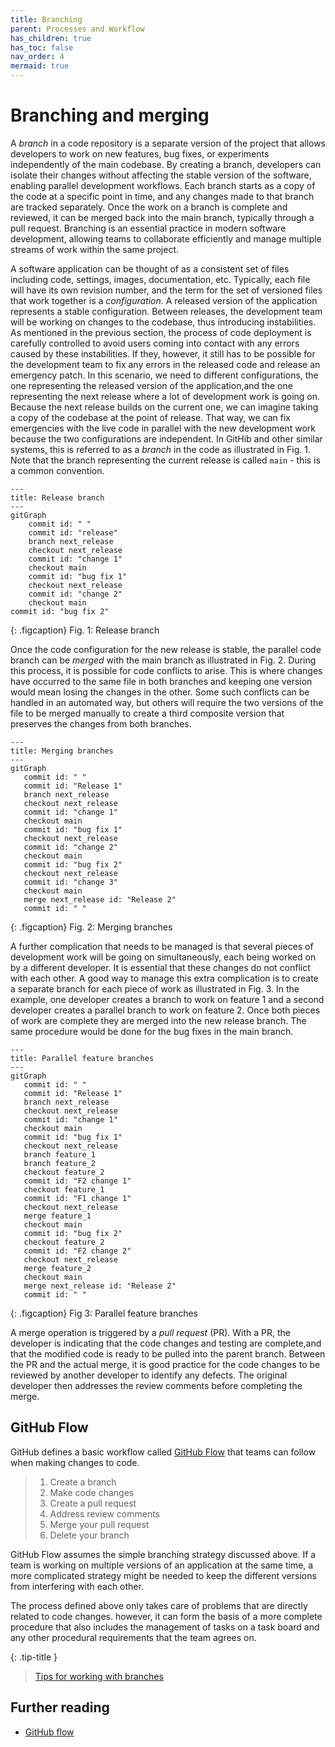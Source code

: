 ```yaml
---
title: Branching
parent: Processes and Workflow
has_children: true
has_toc: false
nav_order: 4
mermaid: true
---
```


# Branching and merging

A _branch_ in a code repository is a separate version of the project that allows developers 
to work on new features, bug fixes, or experiments independently of the main codebase. 
By creating a branch, developers can isolate their changes without affecting the stable 
version of the software, enabling parallel development workflows. Each branch starts as a 
copy of the code at a specific point in time, and any changes made to that branch are 
tracked separately. Once the work on a branch is complete and reviewed, it can be merged 
back into the main branch, typically through a pull request. Branching is an essential 
practice in modern software development, allowing teams to collaborate efficiently and 
manage multiple streams of work within the same project.

A software application can be thought of as a consistent set of files including code,
settings, images, documentation, etc. Typically, each file will have its  own revision
number, and the term for the set of versioned files that work together is a *configuration*.
A released version of the application represents a stable configuration. Between releases,
the development team will be working on changes to the codebase, thus introducing instabilities.
As mentioned in the previous section, the process of code deployment is carefully controlled
to avoid users coming into contact with any errors caused by these instabilities. If they,
however, it still has to be possible for the development team to fix any errors in the released
code and release an emergency patch. In this scenario, we need to different configurations,
the one representing the released version of the application,and the one representing the
next release where a lot of development work is going on. Because the next release builds on
the current one, we can imagine taking a copy of the codebase at the point of release. That
way, we can fix emergencies with the live code in parallel with the new development work
because the two configurations are independent. In GitHib and other similar systems, this
is referred to as a *branch* in the code as illustrated in Fig. 1. Note that the branch
representing the current release is called `main` - this is a common convention.

``` mermaid
---
title: Release branch
---
gitGraph
    commit id: " "
    commit id: "release"
    branch next_release
    checkout next_release
    commit id: "change 1"
    checkout main
    commit id: "bug fix 1"
    checkout next_release
    commit id: "change 2"
    checkout main
commit id: "bug fix 2"
```

{: .figcaption}
Fig. 1: Release branch

Once the code configuration for the new release is stable, the parallel code branch can be
*merged* with the main branch as illustrated in Fig. 2. During this process, it is possible
for code conflicts to arise. This is where changes have occurred to the same file in
both branches and keeping one version would mean losing the changes in the other. Some such
conflicts can be handled in an automated way, but others will require the two versions of the file
to be merged manually to create a third composite version that preserves the changes from both
branches.

``` mermaid
---
title: Merging branches
---
gitGraph
   commit id: " "
   commit id: "Release 1"
   branch next_release
   checkout next_release
   commit id: "change 1"
   checkout main
   commit id: "bug fix 1"
   checkout next_release
   commit id: "change 2"
   checkout main
   commit id: "bug fix 2"
   checkout next_release
   commit id: "change 3"
   checkout main
   merge next_release id: "Release 2"
   commit id: " "
```

{: .figcaption}
Fig. 2: Merging branches

A further complication that needs to be managed is that several pieces of development work will be
going on simultaneously, each being worked on by a different developer. It is essential that these
changes do not conflict with each other. A good way to manage this extra complication is to create
a separate branch for each piece of work as illustrated in Fig. 3. In the example, one developer
creates a branch to work on feature 1 and a second developer creates a parallel branch to work on
feature 2. Once both pieces of work are complete they are merged into the new release branch. The
same procedure would be done for the bug fixes in the main branch.

``` mermaid
---
title: Parallel feature branches
---
gitGraph
   commit id: " "
   commit id: "Release 1"
   branch next_release
   checkout next_release
   commit id: "change 1"
   checkout main
   commit id: "bug fix 1"
   checkout next_release
   branch feature_1
   branch feature_2
   checkout feature_2
   commit id: "F2 change 1"
   checkout feature_1
   commit id: "F1 change 1"
   checkout next_release
   merge feature_1
   checkout main
   commit id: "bug fix 2"
   checkout feature_2
   commit id: "F2 change 2"
   checkout next_release
   merge feature_2
   checkout main
   merge next_release id: "Release 2"
   commit id: " "
```

{: .figcaption}
Fig 3: Parallel feature branches

A merge operation is triggered by a *pull request* (PR). With a PR, the developer is indicating that the
code changes and testing are complete,and that the modified code is ready to be pulled into the parent
branch. Between the PR and the actual merge, it is good practice for the code changes to be reviewed by
another developer to identify any defects. The original developer then addresses the review comments
before completing the merge.

## GitHub Flow

GitHub defines a basic workflow called
[GitHub Flow](https://docs.github.com/en/get-started/quickstart/github-flow) that teams
can follow when making changes to code.

> 1. Create a branch
> 2. Make code changes
> 3. Create a pull request
> 4. Address review comments
> 5. Merge your pull request
> 6. Delete your branch

GitHub Flow assumes the simple branching strategy discussed above. If a team is working on multiple
versions of an application at the same time, a more complicated strategy might be needed to keep
the different versions from interfering with each other.

The process defined above only takes care of problems that are directly related to code changes.
however, it can form the basis of a more complete procedure that also includes the management of
tasks on a task board and any other procedural requirements that the team agrees on.

{: .tip-title }
> [<i class="fa-regular fa-lightbulb"></i> Tips for working with branches](branching_tips)

## Further reading

* [GitHub flow](https://docs.github.com/en/get-started/quickstart/github-flow)
